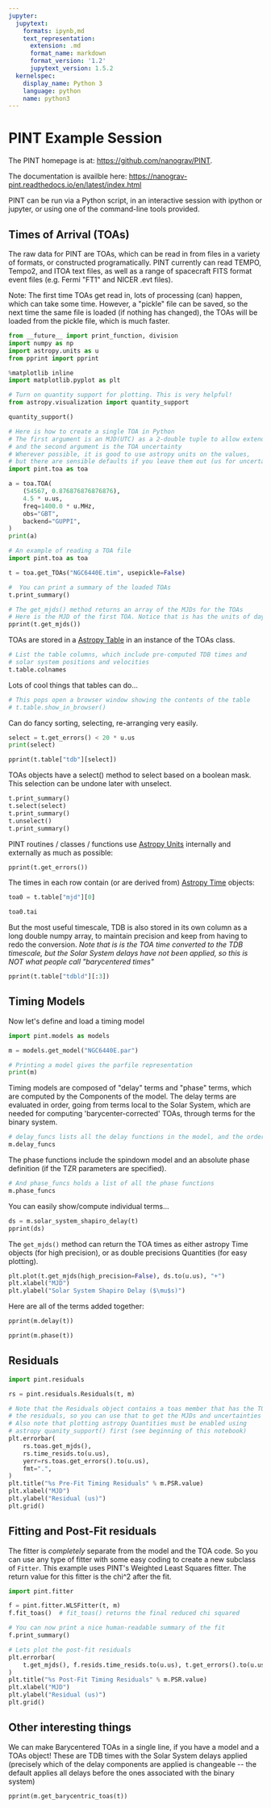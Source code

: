 ```yaml
---
jupyter:
  jupytext:
    formats: ipynb,md
    text_representation:
      extension: .md
      format_name: markdown
      format_version: '1.2'
      jupytext_version: 1.5.2
  kernelspec:
    display_name: Python 3
    language: python
    name: python3
---
```


# PINT Example Session


The PINT homepage is at:  https://github.com/nanograv/PINT.

The documentation is availble here: https://nanograv-pint.readthedocs.io/en/latest/index.html

PINT can be run via a Python script, in an interactive session with ipython or jupyter, or using one of the command-line tools provided.


## Times of Arrival (TOAs)


The raw data for PINT are TOAs, which can be read in from files in a variety of formats, or constructed programatically. PINT currently can read TEMPO, Tempo2, and ITOA text files, as well as a range of spacecraft FITS format event files (e.g. Fermi "FT1" and NICER .evt files).

Note:  The first time TOAs get read in, lots of processing (can) happen, which can take some time. However, a  "pickle" file can be saved, so the next time the same file is loaded (if nothing has changed), the TOAs will be loaded from the pickle file, which is much faster.

```python execution={"iopub.execute_input": "2020-09-10T16:29:39.132757Z", "iopub.status.busy": "2020-09-10T16:29:39.132213Z", "iopub.status.idle": "2020-09-10T16:29:39.423718Z", "shell.execute_reply": "2020-09-10T16:29:39.423106Z"}
from __future__ import print_function, division
import numpy as np
import astropy.units as u
from pprint import pprint
```

```python execution={"iopub.execute_input": "2020-09-10T16:29:39.428349Z", "iopub.status.busy": "2020-09-10T16:29:39.427787Z", "iopub.status.idle": "2020-09-10T16:29:40.002429Z", "shell.execute_reply": "2020-09-10T16:29:40.001957Z"}
%matplotlib inline
import matplotlib.pyplot as plt

# Turn on quantity support for plotting. This is very helpful!
from astropy.visualization import quantity_support

quantity_support()
```

```python execution={"iopub.execute_input": "2020-09-10T16:29:40.006715Z", "iopub.status.busy": "2020-09-10T16:29:40.006154Z", "iopub.status.idle": "2020-09-10T16:29:41.145039Z", "shell.execute_reply": "2020-09-10T16:29:41.145529Z"}
# Here is how to create a single TOA in Python
# The first argument is an MJD(UTC) as a 2-double tuple to allow extended precision
# and the second argument is the TOA uncertainty
# Wherever possible, it is good to use astropy units on the values,
# but there are sensible defaults if you leave them out (us for uncertainty, MHz for freq)
import pint.toa as toa

a = toa.TOA(
    (54567, 0.876876876876876),
    4.5 * u.us,
    freq=1400.0 * u.MHz,
    obs="GBT",
    backend="GUPPI",
)
print(a)
```

```python execution={"iopub.execute_input": "2020-09-10T16:29:41.149363Z", "iopub.status.busy": "2020-09-10T16:29:41.148810Z", "iopub.status.idle": "2020-09-10T16:29:41.579135Z", "shell.execute_reply": "2020-09-10T16:29:41.579710Z"}
# An example of reading a TOA file
import pint.toa as toa

t = toa.get_TOAs("NGC6440E.tim", usepickle=False)
```

```python execution={"iopub.execute_input": "2020-09-10T16:29:41.596914Z", "iopub.status.busy": "2020-09-10T16:29:41.596300Z", "iopub.status.idle": "2020-09-10T16:29:41.600398Z", "shell.execute_reply": "2020-09-10T16:29:41.600851Z"}
#  You can print a summary of the loaded TOAs
t.print_summary()
```

```python execution={"iopub.execute_input": "2020-09-10T16:29:41.605483Z", "iopub.status.busy": "2020-09-10T16:29:41.604935Z", "iopub.status.idle": "2020-09-10T16:29:41.607757Z", "shell.execute_reply": "2020-09-10T16:29:41.607286Z"}
# The get_mjds() method returns an array of the MJDs for the TOAs
# Here is the MJD of the first TOA. Notice that is has the units of days
pprint(t.get_mjds())
```

TOAs are stored in a [Astropy Table](https://astropy.readthedocs.org/latest/table/)  in an instance of the TOAs class.

```python execution={"iopub.execute_input": "2020-09-10T16:29:41.611991Z", "iopub.status.busy": "2020-09-10T16:29:41.611442Z", "iopub.status.idle": "2020-09-10T16:29:41.614625Z", "shell.execute_reply": "2020-09-10T16:29:41.614163Z"}
# List the table columns, which include pre-computed TDB times and
# solar system positions and velocities
t.table.colnames
```

Lots of cool things that tables can do...

```python execution={"iopub.execute_input": "2020-09-10T16:29:41.617601Z", "iopub.status.busy": "2020-09-10T16:29:41.617068Z", "iopub.status.idle": "2020-09-10T16:29:41.619770Z", "shell.execute_reply": "2020-09-10T16:29:41.619182Z"}
# This pops open a browser window showing the contents of the table
# t.table.show_in_browser()
```

Can do fancy sorting, selecting, re-arranging very easily.

```python execution={"iopub.execute_input": "2020-09-10T16:29:41.623825Z", "iopub.status.busy": "2020-09-10T16:29:41.623278Z", "iopub.status.idle": "2020-09-10T16:29:41.625580Z", "shell.execute_reply": "2020-09-10T16:29:41.626100Z"}
select = t.get_errors() < 20 * u.us
print(select)
```

```python execution={"iopub.execute_input": "2020-09-10T16:29:41.630816Z", "iopub.status.busy": "2020-09-10T16:29:41.630273Z", "iopub.status.idle": "2020-09-10T16:29:41.633189Z", "shell.execute_reply": "2020-09-10T16:29:41.632689Z"}
pprint(t.table["tdb"][select])
```

TOAs objects have a select() method to select based on a boolean mask. This selection can be undone later with unselect.

```python execution={"iopub.execute_input": "2020-09-10T16:29:41.664597Z", "iopub.status.busy": "2020-09-10T16:29:41.647943Z", "iopub.status.idle": "2020-09-10T16:29:41.673985Z", "shell.execute_reply": "2020-09-10T16:29:41.673406Z"}
t.print_summary()
t.select(select)
t.print_summary()
t.unselect()
t.print_summary()
```

PINT routines / classes / functions use [Astropy Units](https://astropy.readthedocs.org/latest/units/) internally and externally as much as possible:

```python execution={"iopub.execute_input": "2020-09-10T16:29:41.678293Z", "iopub.status.busy": "2020-09-10T16:29:41.677752Z", "iopub.status.idle": "2020-09-10T16:29:41.681143Z", "shell.execute_reply": "2020-09-10T16:29:41.680693Z"}
pprint(t.get_errors())
```

The times in each row contain (or are derived from) [Astropy Time](https://astropy.readthedocs.org/latest/time/) objects:

```python execution={"iopub.execute_input": "2020-09-10T16:29:41.684616Z", "iopub.status.busy": "2020-09-10T16:29:41.684084Z", "iopub.status.idle": "2020-09-10T16:29:41.686828Z", "shell.execute_reply": "2020-09-10T16:29:41.686285Z"}
toa0 = t.table["mjd"][0]
```

```python execution={"iopub.execute_input": "2020-09-10T16:29:41.690991Z", "iopub.status.busy": "2020-09-10T16:29:41.690450Z", "iopub.status.idle": "2020-09-10T16:29:41.693862Z", "shell.execute_reply": "2020-09-10T16:29:41.693304Z"}
toa0.tai
```

But the most useful timescale, TDB is also stored in its own column as a long double numpy array, to maintain precision and keep from having to redo the conversion.
*Note that is is the TOA time converted to the TDB timescale, but the Solar System delays have not been applied, so this is NOT what people call "barycentered times"*

```python execution={"iopub.execute_input": "2020-09-10T16:29:41.697857Z", "iopub.status.busy": "2020-09-10T16:29:41.697295Z", "iopub.status.idle": "2020-09-10T16:29:41.700215Z", "shell.execute_reply": "2020-09-10T16:29:41.699660Z"}
pprint(t.table["tdbld"][:3])
```

## Timing Models


Now let's define and load a timing model

```python execution={"iopub.execute_input": "2020-09-10T16:29:41.703464Z", "iopub.status.busy": "2020-09-10T16:29:41.702914Z", "iopub.status.idle": "2020-09-10T16:29:41.967700Z", "shell.execute_reply": "2020-09-10T16:29:41.968159Z"}
import pint.models as models

m = models.get_model("NGC6440E.par")
```

```python execution={"iopub.execute_input": "2020-09-10T16:29:41.973653Z", "iopub.status.busy": "2020-09-10T16:29:41.973019Z", "iopub.status.idle": "2020-09-10T16:29:41.975935Z", "shell.execute_reply": "2020-09-10T16:29:41.975460Z"}
# Printing a model gives the parfile representation
print(m)
```

Timing models are composed of "delay" terms and "phase" terms, which are computed by the Components of the model. The delay terms are evaluated in order, going from terms local to the Solar System, which are needed for computing 'barycenter-corrected' TOAs, through terms for the binary system.

```python execution={"iopub.execute_input": "2020-09-10T16:29:41.980773Z", "iopub.status.busy": "2020-09-10T16:29:41.980219Z", "iopub.status.idle": "2020-09-10T16:29:41.983587Z", "shell.execute_reply": "2020-09-10T16:29:41.983140Z"}
# delay_funcs lists all the delay functions in the model, and the order is important!
m.delay_funcs
```

The phase functions include the spindown model and an absolute phase definition (if the TZR parameters are specified).

```python execution={"iopub.execute_input": "2020-09-10T16:29:41.987415Z", "iopub.status.busy": "2020-09-10T16:29:41.986745Z", "iopub.status.idle": "2020-09-10T16:29:41.990377Z", "shell.execute_reply": "2020-09-10T16:29:41.989759Z"}
# And phase_funcs holds a list of all the phase functions
m.phase_funcs
```

You can easily show/compute individual terms...

```python execution={"iopub.execute_input": "2020-09-10T16:29:41.999568Z", "iopub.status.busy": "2020-09-10T16:29:41.999005Z", "iopub.status.idle": "2020-09-10T16:29:42.001706Z", "shell.execute_reply": "2020-09-10T16:29:42.001251Z"}
ds = m.solar_system_shapiro_delay(t)
pprint(ds)
```

The `get_mjds()` method can return the TOA times as either astropy Time objects (for high precision), or as double precisions Quantities (for easy plotting).

```python execution={"iopub.execute_input": "2020-09-10T16:29:42.027533Z", "iopub.status.busy": "2020-09-10T16:29:42.026975Z", "iopub.status.idle": "2020-09-10T16:29:42.409792Z", "shell.execute_reply": "2020-09-10T16:29:42.409192Z"}
plt.plot(t.get_mjds(high_precision=False), ds.to(u.us), "+")
plt.xlabel("MJD")
plt.ylabel("Solar System Shapiro Delay ($\mu$s)")
```

Here are all of the terms added together:

```python execution={"iopub.execute_input": "2020-09-10T16:29:42.431540Z", "iopub.status.busy": "2020-09-10T16:29:42.430971Z", "iopub.status.idle": "2020-09-10T16:29:42.433970Z", "shell.execute_reply": "2020-09-10T16:29:42.433308Z"}
pprint(m.delay(t))
```

```python execution={"iopub.execute_input": "2020-09-10T16:29:42.458375Z", "iopub.status.busy": "2020-09-10T16:29:42.457824Z", "iopub.status.idle": "2020-09-10T16:29:42.460655Z", "shell.execute_reply": "2020-09-10T16:29:42.460149Z"}
pprint(m.phase(t))
```

## Residuals

```python execution={"iopub.execute_input": "2020-09-10T16:29:42.463981Z", "iopub.status.busy": "2020-09-10T16:29:42.463446Z", "iopub.status.idle": "2020-09-10T16:29:42.467428Z", "shell.execute_reply": "2020-09-10T16:29:42.466942Z"}
import pint.residuals
```

```python execution={"iopub.execute_input": "2020-09-10T16:29:42.492576Z", "iopub.status.busy": "2020-09-10T16:29:42.492016Z", "iopub.status.idle": "2020-09-10T16:29:42.494589Z", "shell.execute_reply": "2020-09-10T16:29:42.493984Z"}
rs = pint.residuals.Residuals(t, m)
```

```python execution={"iopub.execute_input": "2020-09-10T16:29:42.517012Z", "iopub.status.busy": "2020-09-10T16:29:42.516449Z", "iopub.status.idle": "2020-09-10T16:29:42.689756Z", "shell.execute_reply": "2020-09-10T16:29:42.689161Z"}
# Note that the Residuals object contains a toas member that has the TOAs used to compute
# the residuals, so you can use that to get the MJDs and uncertainties for each TOA
# Also note that plotting astropy Quantities must be enabled using
# astropy quanity_support() first (see beginning of this notebook)
plt.errorbar(
    rs.toas.get_mjds(),
    rs.time_resids.to(u.us),
    yerr=rs.toas.get_errors().to(u.us),
    fmt=".",
)
plt.title("%s Pre-Fit Timing Residuals" % m.PSR.value)
plt.xlabel("MJD")
plt.ylabel("Residual (us)")
plt.grid()
```

## Fitting and Post-Fit residuals


The fitter is *completely* separate from the model and the TOA code.  So you can use any type of fitter with some easy coding to create a new subclass of `Fitter`.  This example uses PINT's Weighted Least Squares fitter. The return value for this fitter is the chi^2 after the fit.

```python execution={"iopub.execute_input": "2020-09-10T16:29:42.693910Z", "iopub.status.busy": "2020-09-10T16:29:42.693349Z", "iopub.status.idle": "2020-09-10T16:29:42.890759Z", "shell.execute_reply": "2020-09-10T16:29:42.891296Z"}
import pint.fitter

f = pint.fitter.WLSFitter(t, m)
f.fit_toas()  # fit_toas() returns the final reduced chi squared
```

```python execution={"iopub.execute_input": "2020-09-10T16:29:42.894577Z", "iopub.status.busy": "2020-09-10T16:29:42.893996Z", "iopub.status.idle": "2020-09-10T16:29:42.935805Z", "shell.execute_reply": "2020-09-10T16:29:42.936250Z"}
# You can now print a nice human-readable summary of the fit
f.print_summary()
```


```python execution={"iopub.execute_input": "2020-09-10T16:29:42.956235Z", "iopub.status.busy": "2020-09-10T16:29:42.955676Z", "iopub.status.idle": "2020-09-10T16:29:43.130677Z", "shell.execute_reply": "2020-09-10T16:29:43.130112Z"}
# Lets plot the post-fit residuals
plt.errorbar(
    t.get_mjds(), f.resids.time_resids.to(u.us), t.get_errors().to(u.us), fmt="x"
)
plt.title("%s Post-Fit Timing Residuals" % m.PSR.value)
plt.xlabel("MJD")
plt.ylabel("Residual (us)")
plt.grid()
```

## Other interesting things


We can make Barycentered TOAs in a single line, if you have a model and a TOAs object! These are TDB times with the Solar System delays applied (precisely which of the delay components are applied is changeable -- the default applies all delays before the ones associated with the binary system)

```python execution={"iopub.execute_input": "2020-09-10T16:29:43.152582Z", "iopub.status.busy": "2020-09-10T16:29:43.152023Z", "iopub.status.idle": "2020-09-10T16:29:43.155240Z", "shell.execute_reply": "2020-09-10T16:29:43.154585Z"}
pprint(m.get_barycentric_toas(t))
```

```python

```
